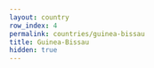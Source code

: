 ```yaml
---
layout: country
row_index: 4
permalink: countries/guinea-bissau
title: Guinea-Bissau
hidden: true
---
```

